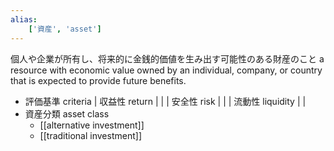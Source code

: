 ```yaml
---
alias:
    ['資産', 'asset']
---
```

個人や企業が所有し、将来的に金銭的価値を生み出す可能性のある財産のこと
a resource with economic value owned by an individual, company, or country that is expected to provide future benefits.
- 評価基準 criteria
    | 収益性 return  |  |
    | 安全性 risk |  |
    | 流動性 liquidity |  |
- 資産分類 asset class 
    - [[alternative investment]]
    - [[traditional investment]]